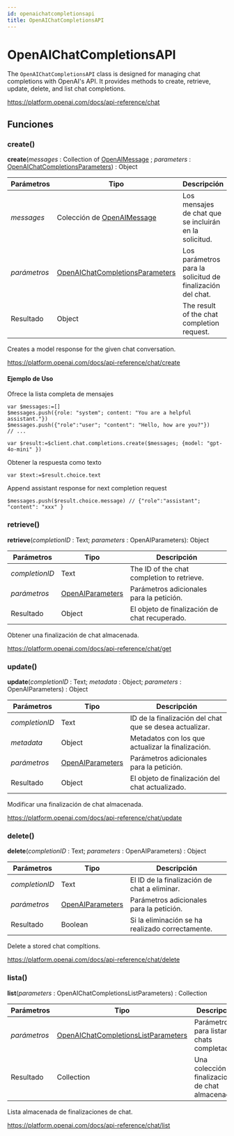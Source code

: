 ```yaml
---
id: openaichatcompletionsapi
title: OpenAIChatCompletionsAPI
---
```


# OpenAIChatCompletionsAPI

The `OpenAIChatCompletionsAPI` class is designed for managing chat completions with OpenAI's API. It provides methods to create, retrieve, update, delete, and list chat completions.

https://platform.openai.com/docs/api-reference/chat

## Funciones

### create()

**create**(*messages* : Collection of [OpenAIMessage](OpenAIMessage.md) ; *parameters* : [OpenAIChatCompletionsParameters](OpenAIChatCompletionsParameters.md)) : Object

| Parámetros   | Tipo                                                                  | Descripción                                                                |
| ------------ | --------------------------------------------------------------------- | -------------------------------------------------------------------------- |
| *messages*   | Colección de [OpenAIMessage](OpenAIMessage.md)                        | Los mensajes de chat que se incluirán en la solicitud.     |
| *parámetros* | [OpenAIChatCompletionsParameters](OpenAIChatCompletionsParameters.md) | Los parámetros para la solicitud de finalización del chat. |
| Resultado    | Object                                                                | The result of the chat completion request.                 |

Creates a model response for the given chat conversation.

https://platform.openai.com/docs/api-reference/chat/create

#### Ejemplo de Uso

Ofrece la lista completa de mensajes

```4d
var $messages:=[]
$messages.push({role: "system"; content: "You are a helpful assistant."})
$messages.push({"role":"user"; "content": "Hello, how are you?"})
// ...

var $result:=$client.chat.completions.create($messages; {model: "gpt-4o-mini" })
```

Obtener la respuesta como texto

```4d
var $text:=$result.choice.text
```

Append assistant response for next completion request

```
$messages.push($result.choice.message) // {"role":"assistant"; "content": "xxx" }
```

### retrieve()

**retrieve**(*completionID* : Text; *parameters* : OpenAIParameters): Object

| Parámetros     | Tipo                                    | Descripción                                                   |
| -------------- | --------------------------------------- | ------------------------------------------------------------- |
| *completionID* | Text                                    | The ID of the chat completion to retrieve.    |
| *parámetros*   | [OpenAIParameters](OpenAIParameters.md) | Parámetros adicionales para la petición.      |
| Resultado      | Object                                  | El objeto de finalización de chat recuperado. |

Obtener una finalización de chat almacenada.

https://platform.openai.com/docs/api-reference/chat/get

### update()

**update**(*completionID* : Text; *metadata* : Object; *parameters* : OpenAIParameters) : Object

| Parámetros     | Tipo                                    | Descripción                                                             |
| -------------- | --------------------------------------- | ----------------------------------------------------------------------- |
| *completionID* | Text                                    | ID de la finalización del chat que se desea actualizar. |
| *metadata*     | Object                                  | Metadatos con los que actualizar la finalización.       |
| *parámetros*   | [OpenAIParameters](OpenAIParameters.md) | Parámetros adicionales para la petición.                |
| Resultado      | Object                                  | El objeto de finalización del chat actualizado.         |

Modificar una finalización de chat almacenada.

https://platform.openai.com/docs/api-reference/chat/update

### delete()

**delete**(*completionID* : Text; *parameters* : OpenAIParameters) : Object

| Parámetros     | Tipo                                    | Descripción                                                      |
| -------------- | --------------------------------------- | ---------------------------------------------------------------- |
| *completionID* | Text                                    | El ID de la finalización de chat a eliminar.     |
| *parámetros*   | [OpenAIParameters](OpenAIParameters.md) | Parámetros adicionales para la petición.         |
| Resultado      | Boolean                                 | Si la eliminación se ha realizado correctamente. |

Delete a stored chat compltions.

https://platform.openai.com/docs/api-reference/chat/delete

### lista()

**list**(*parameters* : OpenAIChatCompletionsListParameters) : Collection

| Parámetros   | Tipo                                                                          | Descripción                                                          |
| ------------ | ----------------------------------------------------------------------------- | -------------------------------------------------------------------- |
| *parámetros* | [OpenAIChatCompletionsListParameters](OpenAIChatCompletionsListParameters.md) | Parámetros para listar los chats completados.        |
| Resultado    | Collection                                                                    | Una colección de finalizaciones de chat almacenadas. |

Lista almacenada de finalizaciones de chat.

https://platform.openai.com/docs/api-reference/chat/list
